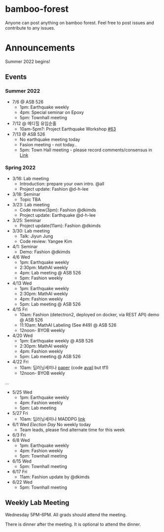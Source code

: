 # bamboo-forest
Anyone can post anything on bamboo forest. 
Feel free to post issues and contribute to any issues.

# Announcements

Summer 2022 begins!

## Events

### Summer 2022

- 7/6 @ ASB 526
  - 1pm: Earthquake weekly
  - 4pm: Special seminar on Epoxy
  - 5pm: Townhall meeting
- 7/12 @ 메디힐 유임순홀
  - 10am-5pm?: Project Earthquake Workshop [#63](https://github.com/AIML-K/bamboo-forest/issues/63)
- 7/13 @ ASB 526
  - No earthquake meeting today
  - Fasion meeting - not today..
  - 5pm: Town Hall meeting - please record comments/consensus in [Link](https://github.com/AIML-K/bamboo-forest/issues/67)


### Spring 2022

- 3/16: Lab meeting
  - Introduction: prepare your own intro. @all
  - Project update: Fashion @d-h-lee
- 3/18: Seminar
  - Topic TBA
- 3/23: Lab meeting
  - Code review(3pm): Fashion @dkimds
  - Project update: Earthquake @d-h-lee
- 3/25: Seminar
  - Project update(11am): Fashion @dkimds
- 3/30: Lab meeting
  - Talk: Jiyun Jung
  - Code review: Yangee Kim
- 4/1: Seminar
  - Demo: Fashion @dkimds
- 4/6 Wed
  - 1pm: Earthquake weekly
  - 2:30pm: MathAI weekly
  - 4pm: Lab meeting @ ASB 526
  - 5pm: Fashion weekly 
- 4/13 Wed
  - 1pm: Earthquake weekly
  - 2:30pm: MathAI weekly
  - 4pm: Fashion weekly 
  - 5pm: Lab meeting @ ASB 526
- 4/15 Fri
  - 10am: Fashion (detectron2, deployed on docker, via REST API) demo @ ASB 526
  - 11:10am: MathAI Labeling (See #49) @ ASB 526
  - 12noon- BYOB weekly 
- 4/20 Wed
  - 1pm: Earthquake weekly @ ASB 526
  - 2:30pm: MathAI weekly
  - 4pm: Fashion weekly 
  - 5pm: Lab meeting @ ASB 526
- 4/22 Fri
  - 10am: 딥러닝세미나 [paper](https://arxiv.org/abs/1706.02275) (code [avail](https://github.com/openai/maddpg) but tf1)
  - 12noon- BYOB weekly 

...

- 5/25 Wed
  - 1pm: Earthquake weekly 
  - 4pm: Fashion weekly
  - 5pm: Lab meeting 
- 5/27 Fri  
  - 10am: 딥러닝세미나 MADDPG [link](https://antonai.blog/multi-agent-reinforcement-learning-openais-maddpg/)
- 6/1 Wed *Election Day* No weekly today
  - Team leads, please find alternate time for this week   
- 6/3 Fri
- 6/8 Wed
  - 1pm: Earthquake weekly 
  - 4pm: Fashion weekly
  - 5pm: Townhall meeting
- 6/15 Wed
  - 5pm: Townhall meeting
- 6/17 Fri
  - 11am: Fashion update by @dkimds
- 6/22 Wed
  - 5pm: Townhall meeting



## Weekly Lab Meeting

Wednesday 5PM-6PM. 
All grads should attend the meeting. 

There is dinner after the meeting. 
It is optional to attend the dinner. 
